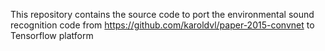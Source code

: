 This repository contains the source code to port the environmental sound recognition code from https://github.com/karoldvl/paper-2015-convnet to Tensorflow platform
